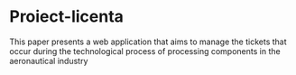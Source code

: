 # Proiect-licenta
This paper presents a web application that aims to manage the tickets that occur during the technological process of processing components in the aeronautical industry
